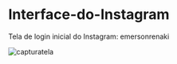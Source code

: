 # Interface-do-Instagram
 Tela de login inicial do Instagram: emersonrenaki

![capturatela](https://user-images.githubusercontent.com/62612604/182288719-40d502eb-f2f7-4678-9962-40bc9fc874d1.png)
